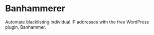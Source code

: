 # Banhammerer
Automate blacklisting individual IP addresses with the free WordPress plugin, Banhammer.
